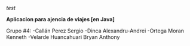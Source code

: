 *test*

**Aplicacion para ajencia de viajes [en Java]**

Grupo #4:
-Callán Perez Sergio
-Dinca Alexandru-Andrei
-Ortega Moran Kenneth 
-Velarde Huancahuari Bryan Anthony
